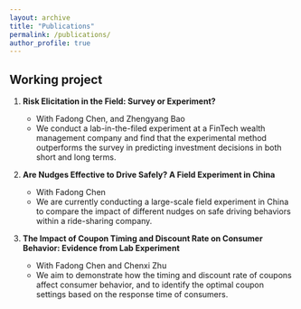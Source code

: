 ```yaml
---
layout: archive
title: "Publications"
permalink: /publications/
author_profile: true
---
```



## Working project
1. **Risk Elicitation in the Field: Survey or Experiment?** 
    * With Fadong Chen, and Zhengyang Bao
    * We conduct a lab-in-the-filed experiment at a FinTech wealth management company and find that the experimental method outperforms the survey in predicting investment decisions in both short and long terms.

2. **Are Nudges Effective to Drive Safely? A Field Experiment in China**
    * With Fadong Chen
    * We are currently conducting a large-scale field experiment in China to compare the impact of different nudges on safe driving behaviors within a ride-sharing company.

3. **The Impact of Coupon Timing and Discount Rate on Consumer Behavior: Evidence from Lab Experiment**
    * With Fadong Chen and Chenxi Zhu
    * We aim to demonstrate how the timing and discount rate of coupons affect consumer behavior, and to identify the optimal coupon settings based on the response time of consumers.


<!-- {% if site.author.googlescholar %}
  <div class="wordwrap">You can also find my articles on <a href="{{site.author.googlescholar}}">my Google Scholar profile</a>.</div>
{% endif %}

{% include base_path %}

{% for post in site.publications reversed %}
  {% include archive-single.html %}
{% endfor %} -->
